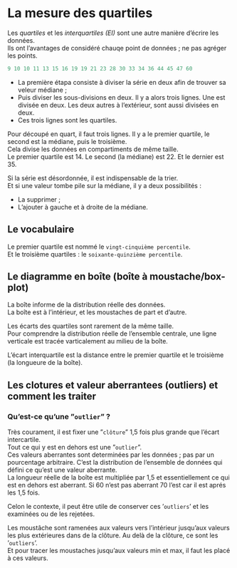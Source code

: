 # **La mesure des quartiles**
Les _quartiles_ et les _interquartiles (EI)_ sont une autre manière d’écrire les données.  
Ils ont l’avantages de considéré chauqe point de données ; ne pas agréger les points.  
```sql
9 10 10 11 13 15 16 19 19 21 23 28 30 33 34 36 44 45 47 60
```
* La première étapa consiste à diviser la série en deux afin de trouver sa veleur médiane ;
* Puis diviser les sous-divisions en deux. Il y a alors trois lignes. Une est divisée en deux. Les deux autres à l’extérieur, sont aussi divisées en deux.
* Ces trois lignes sont les quartiles.

Pour découpé en quart, il faut trois lignes. Il y a le premier quartile, le second est la médiane, puis le troisième.  
Cela divise les données en compartiments de même taille.  
Le premier quartile est 14. Le second (la médiane) est 22. Et le dernier est 35.

Si la série est désordonnée, il est indispensable de la trier.  
Et si une valeur tombe pile sur la médiane, il y a deux possibilités :
* La supprimer ;
* L’ajouter à gauche et à droite de la médiane.
## **Le vocabulaire**
Le premier quartile est nommé le `vingt-cinquième percentile`.  
Et le troisième quartiles : le `soixante-quinzième percentile`.
## **Le diagramme en boîte (boîte à moustache/box-plot)**
La boîte informe de la distribution réelle des données.  
La boîte est à l’intérieur, et les moustaches de part et d’autre.  

Les écarts des quartiles sont rarement de la même taille.  
Pour comprendre la distribution réelle de l’ensemble centrale, une ligne verticale est tracée varticalement au milieu de la boîte.

L’écart interquartile est la distance entre le premier quartile et le troisième (la longueure de la boîte).
## **Les clotures et valeur aberrantees (outliers) et comment les traiter**
### Qu’est-ce qu’une ”`outlier`” ?
Très courament, il est fixer une ”`clôture`” 1,5 fois plus grande que l’écart intercartile.  
Tout ce qui y est en dehors est une ”`outlier`”.  
Ces valeurs aberrantes sont determinées par les données ; pas par un pourcentage arbitraire. C’est la distribution de l’ensemble de données qui défini ce qu’est une valeur aberrante.  
La longueur réelle de la boîte est multipliée par 1,5 et essentiellement ce qui est en dehors est aberrant. Si 60 n’est pas aberrant 70 l’est car il est aprés les 1,5 fois.

Celon le contexte, il peut être utile de conserver ces ’`outliers`’ et les examinées ou de les rejetées.

Les moustâche sont ramenées aux valeurs vers l’intérieur jusqu’aux valeurs les plus extérieures dans de la clôture. Au delà de la clôture, ce sont les ’`outliers`’.  
Et pour tracer les moustaches jusqu’aux valeurs min et max, il faut les placé à ces valeurs.